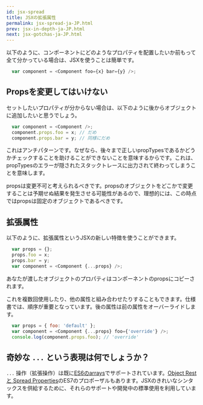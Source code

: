 ```yaml
---
id: jsx-spread
title: JSXの拡張属性
permalink: jsx-spread-ja-JP.html
prev: jsx-in-depth-ja-JP.html
next: jsx-gotchas-ja-JP.html
---
```


以下のように、コンポーネントにどのようなプロパティを配置したいか前もって全て分かっている場合は、JSXを使うことは簡単です。

```javascript
  var component = <Component foo={x} bar={y} />;
```

## Propsを変更してはいけない

セットしたいプロパティが分からない場合は、以下のように後からオブジェクトに追加したいと思うでしょう。

```javascript
  var component = <Component />;
  component.props.foo = x; // だめ
  component.props.bar = y; // 同様にだめ
```

これはアンチパターンです。なぜなら、後々まで正しいpropTypesであるかどうかチェックすることを助けることができないことを意味するからです。これは、propTypesのエラーが隠されたスタックトレースに出力されて終わってしまうことを意味します。

propsは変更不可と考えられるべきです。propsのオブジェクトをどこかで変更することは予期せぬ結果を発生させる可能性があるので、理想的には、この時点ではpropsは固定のオブジェクトであるべきです。

## 拡張属性

以下のように、拡張属性というJSXの新しい特徴を使うことができます。

```javascript
  var props = {};
  props.foo = x;
  props.bar = y;
  var component = <Component {...props} />;
```

あなたが渡したオブジェクトのプロパティはコンポーネントのpropsにコピーされます。

これを複数回使用したり、他の属性と組み合わせたりすることもできます。仕様書では、順序が重要となっています。後の属性は前の属性をオーバーライドします。

```javascript
  var props = { foo: 'default' };
  var component = <Component {...props} foo={'override'} />;
  console.log(component.props.foo); // 'override'
```

## 奇妙な `...` という表現は何でしょうか？

`...` 操作（拡張操作）は既に[ES6のarrays](https://developer.mozilla.org/en-US/docs/Web/JavaScript/Reference/Operators/Spread_operator)でサポートされています。[Object Rest と Spread Properties](https://github.com/sebmarkbage/ecmascript-rest-spread)のES7のプロポーザルもあります。JSXのきれいなシンタックスを供給するために、それらのサポートや開発中の標準使用を利用しています。
